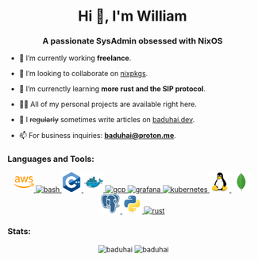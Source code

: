 <h1 align="center">Hi 👋, I'm William</h1>
<h3 align="center">A passionate SysAdmin obsessed with NixOS</h3>

- 🔭 I’m currently working **freelance**.

- 👯 I’m looking to collaborate on [nixpkgs](https://github.com/NixOS/nixpkgs/).

- 🌱 I’m currenctly learning **more rust and the SIP protocol**.

- 👨‍💻 All of my personal projects are available right here.

- 📝 I ~~regularly~~ sometimes write articles on [baduhai.dev](https://baduhai.dev).

- 📫 For business inquiries: **baduhai@proton.me**.

### Languages and Tools:

<p align="center"> <a href="https://aws.amazon.com" target="_blank" rel="noreferrer"> <img src="https://raw.githubusercontent.com/devicons/devicon/refs/heads/master/icons/amazonwebservices/amazonwebservices-plain-wordmark.svg" alt="aws" width="40" height="40"/> </a> <a href="https://www.gnu.org/software/bash/" target="_blank" rel="noreferrer"> <img src="https://www.svgrepo.com/download/353478/bash-icon.svg" alt="bash" width="40" height="40"/> </a> <a href="https://www.w3schools.com/cpp/" target="_blank" rel="noreferrer"> <img src="https://raw.githubusercontent.com/devicons/devicon/master/icons/cplusplus/cplusplus-original.svg" alt="cplusplus" width="40" height="40"/> </a> <a href="https://www.docker.com/" target="_blank" rel="noreferrer"> <img src="https://raw.githubusercontent.com/devicons/devicon/refs/heads/master/icons/docker/docker-original.svg" alt="docker" width="40" height="40"/> </a> <a href="https://cloud.google.com" target="_blank" rel="noreferrer"> <img src="https://www.vectorlogo.zone/logos/google_cloud/google_cloud-icon.svg" alt="gcp" width="40" height="40"/> </a> <a href="https://grafana.com" target="_blank" rel="noreferrer"> <img src="https://www.vectorlogo.zone/logos/grafana/grafana-icon.svg" alt="grafana" width="40" height="40"/> </a> <a href="https://kubernetes.io" target="_blank" rel="noreferrer"> <img src="https://www.vectorlogo.zone/logos/kubernetes/kubernetes-icon.svg" alt="kubernetes" width="40" height="40"/> </a> <a href="https://www.linux.org/" target="_blank" rel="noreferrer"> <img src="https://raw.githubusercontent.com/devicons/devicon/master/icons/linux/linux-original.svg" alt="linux" width="40" height="40"/> </a> <a href="https://www.mongodb.com/" target="_blank" rel="noreferrer"> <img src="https://raw.githubusercontent.com/devicons/devicon/refs/heads/master/icons/mongodb/mongodb-original.svg" alt="mongodb" width="40" height="40"/> </a> <a href="https://www.postgresql.org" target="_blank" rel="noreferrer"> <img src="https://raw.githubusercontent.com/devicons/devicon/refs/heads/master/icons/postgresql/postgresql-plain.svg" alt="postgresql" width="40" height="40"/> </a> <a href="https://www.python.org" target="_blank" rel="noreferrer"> <img src="https://raw.githubusercontent.com/devicons/devicon/master/icons/python/python-original.svg" alt="python" width="40" height="40"/> </a> <a href="https://www.rust-lang.org" target="_blank" rel="noreferrer"> <img src="https://rustacean.net/assets/cuddlyferris.svg" alt="rust" width="40" height="40"/> </a> </p>

### Stats:

<p align="center">&nbsp;<img align="center" src="https://github-readme-stats.vercel.app/api/top-langs?username=baduhai&show_icons=true&locale=en&layout=compact" alt="baduhai" /> <img align="center" src="https://github-readme-stats.vercel.app/api?username=baduhai&show_icons=true&locale=en" alt="baduhai" /></p>


